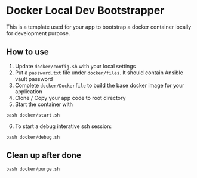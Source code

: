 # Docker Local Dev Bootstrapper 

This is a template used for your app to bootstrap a docker container locally for development purpose.

## How to use

1. Update `docker/config.sh` with your local settings
2. Put a `password.txt` file under `docker/files`. It should contain Ansible vault password
3. Complete `docker/Dockerfile` to build the base docker image for your application
4. Clone / Copy your app code to root directory
5. Start the container with

```
bash docker/start.sh
```

6. To start a debug interative ssh session:

```
bash docker/debug.sh
```

## Clean up after done

```
bash docker/purge.sh
```